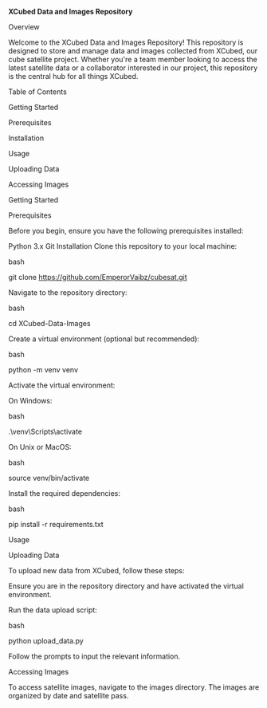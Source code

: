 **XCubed Data and Images Repository**

Overview

Welcome to the XCubed Data and Images Repository! This repository is designed to store and manage data and images collected from XCubed, our cube satellite project. 
Whether you're a team member looking to access the latest satellite data or a collaborator interested in our project, this repository is the central hub for all things XCubed.

Table of Contents

Getting Started

Prerequisites

Installation

Usage

Uploading Data

Accessing Images

Getting Started

Prerequisites

Before you begin, ensure you have the following prerequisites installed:

Python 3.x
Git
Installation
Clone this repository to your local machine:

bash

git clone https://github.com/EmperorVaibz/cubesat.git

Navigate to the repository directory:

bash

cd XCubed-Data-Images

Create a virtual environment (optional but recommended):

bash

python -m venv venv

Activate the virtual environment:

On Windows:

bash

.\venv\Scripts\activate

On Unix or MacOS:

bash

source venv/bin/activate

Install the required dependencies:

bash

pip install -r requirements.txt

Usage

Uploading Data

To upload new data from XCubed, follow these steps:

Ensure you are in the repository directory and have activated the virtual environment.

Run the data upload script:

bash

python upload_data.py

Follow the prompts to input the relevant information.

Accessing Images

To access satellite images, navigate to the images directory. The images are organized by date and satellite pass.
